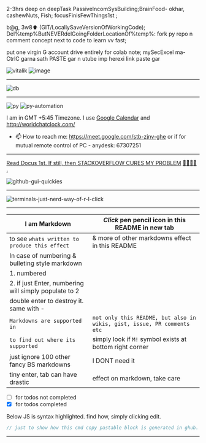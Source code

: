 2-3hrs deep on deepTask PassiveIncomSysBuilding;BrainFood- okhar, cashewNuts, Fish; focusFinisFewThings1st ; 

b@g, 3w8⬆️ (GIT/LocallySaveVersionOfWorkingCode); Del%temp%ButNEVERdelGoingFolderLocationOf%temp%: fork py repo n comment concept next to code to learn vv fast;  

put one virgin G account drive entirely for colab note; mySecExcel ma- CtrlC garna sath PASTE gar  n utube imp herexi link paste gar

![vitalik](https://github.com/AWScommunity/AWScommunity/assets/109033173/f404c234-ca0e-4b03-8deb-4dd1da276c25)
![image](https://github.com/user-attachments/assets/e0e84135-6964-49a0-b458-cefaeef465e9)


---
![db](https://github.com/user-attachments/assets/21b7e7ef-fded-42ec-924b-dddbb6d9a77f)

---
![py](https://github.com/user-attachments/assets/f86bc6c5-e0d7-4daf-b83e-ec500e7b7fed)
![py-automation](https://github.com/sbibek086/write-the-docs/assets/109033173/38231016-2a12-42a4-92ec-58b3591b6685)

I am in GMT +5:45 Timezone. I use [Google Calendar](https://calendar.google.com/calendar/u/0?cid=c2JpYmVrMDg2QGdtYWlsLmNvbQ) and http://worldchatclock.com/
- 📫 How to reach me: https://meet.google.com/stb-zjnv-ghe or if for mutual remote control of PC - anydesk: 67307251

--- 

[Read Docus 1st. If still, then STACKOVERFLOW CURES MY PROBLEM](https://stackoverflow.com/users/saves/18984980/all) [🐍👨🏾‍💻](https://colab.research.google.com/) [.](https://gist.github.com/AWScommunity/33ab6119dcdeffa149f245f3257fd889)

![github-gui-quickies](https://github.com/AWScommunity/AWScommunity/assets/109033173/313d8373-d893-4f40-a92c-9eb80a163701)
            
---
![terminals-just-nerd-way-of-r-l-click](https://user-images.githubusercontent.com/11883023/192354286-821301ca-cbeb-4561-986f-a01d6b364dc5.png)

---
|**I am Markdown** | *Click* ~~pen~~ pencil icon in this README in new tab|
|  --------------------|---------------------------------------------------------------|
|to see `whats written to produce this effect` | & more of other markdowns effect in this README|
| In case of numbering & bulleting style markdown|                        |
|1. numbered                                                         |                      |
|2. if just Enter, numbering will simply populate to 2 |                  |
|double enter to destroy it. same with - |                    |
|`Markdowns are supported in` | `not only this README, but also in wikis, gist, issue, PR comments etc` |
| `to find out where its supported` | simply look if `M!` symbol exists at bottom right corner |
| just ignore 100  other fancy BS markdowns | I DONT need it |
| tiny enter, tab can have drastic | effect on markdown, take care |

- [ ] for todos not completed
- [X] for todos completed 

Below JS is syntax highlighted. find how, simply clicking edit.
```javascript
// just to show how this cmd copy pastable block is generated in ghub. Rclick to find.
```
---
